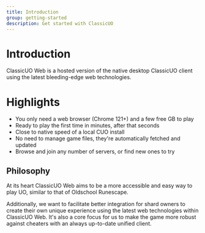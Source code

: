 ```yaml
---
title: Introduction
group: getting-started
description: Get started with ClassicUO
---
```

# Introduction

ClassicUO Web is a hosted version of the native desktop ClassicUO client using the latest bleeding-edge web technologies. 

# Highlights
- You only need a web browser (Chrome 121+) and a few free GB to play
- Ready to play the first time in minutes, after that seconds
- Close to native speed of a local CUO install
- No need to manage game files, they're automatically fetched and updated
- Browse and join any number of servers, or find new ones to try

## Philosophy

At its heart ClassicUO Web aims to be a more accessible and easy way to play UO, similar to that of Oldschool Runescape.

Additionally, we want to facilitate better integration for shard owners to create their own unique experience using the latest web technologies within ClassicUO Web.
It's also a core focus for us to make the game more robust against cheaters with an always up-to-date unified client.
